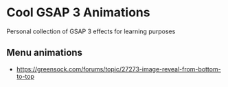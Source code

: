 # Cool GSAP 3 Animations
Personal collection of GSAP 3 effects for learning purposes

## Menu animations

- https://greensock.com/forums/topic/27273-image-reveal-from-bottom-to-top
